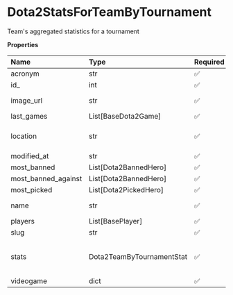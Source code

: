 # Dota2StatsForTeamByTournament

Team's aggregated statistics for a tournament

**Properties**

| Name                | Type                      | Required | Description                        |
| :------------------ | :------------------------ | :------- | :--------------------------------- |
| acronym             | str                       | ✅       |                                    |
| id\_                | int                       | ✅       |                                    |
| image_url           | str                       | ✅       | URL of the team logo               |
| last_games          | List[BaseDota2Game]       | ✅       |                                    |
| location            | str                       | ✅       | The team's organization location   |
| modified_at         | str                       | ✅       |                                    |
| most_banned         | List[Dota2BannedHero]     | ✅       |                                    |
| most_banned_against | List[Dota2BannedHero]     | ✅       |                                    |
| most_picked         | List[Dota2PickedHero]     | ✅       |                                    |
| name                | str                       | ✅       | The name of the team.              |
| players             | List[BasePlayer]          | ✅       |                                    |
| slug                | str                       | ✅       |                                    |
| stats               | Dota2TeamByTournamentStat | ✅       | Team's statistics for a tournament |
| videogame           | dict                      | ✅       |                                    |

<!-- This file was generated by liblab | https://liblab.com/ -->
